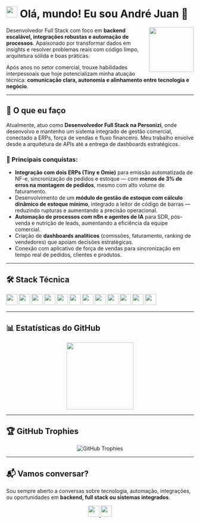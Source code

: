 # <img src="https://media.giphy.com/media/hvRJCLFzcasrR4ia7z/giphy.gif" width="30"/> Olá, mundo! Eu sou André Juan 🚀

<div align="left">
  <img src="https://media.giphy.com/media/M9gbBd9nbDrOTu1Mqx/giphy.gif" width="120" align="right"/>
  <p>
    Desenvolvedor Full Stack com foco em <strong>backend escalável, integrações robustas e automação de processos</strong>.  
    Apaixonado por transformar dados em insights e resolver problemas reais com código limpo, arquitetura sólida e boas práticas.
  </p>
  <p>
    Após anos no setor comercial, trouxe habilidades interpessoais que hoje potencializam minha atuação técnica: <strong>comunicação clara, autonomia e alinhamento entre tecnologia e negócio</strong>.
  </p>
</div>

---

## 🌟 O que eu faço

Atualmente, atuo como **Desenvolvedor Full Stack na Personizi**, onde desenvolvo e mantenho um sistema integrado de gestão comercial, conectado a ERPs, força de vendas e fluxo financeiro. Meu trabalho envolve desde a arquitetura de APIs até a entrega de dashboards estratégicos.

### 🔧 Principais conquistas:
- **Integração com dois ERPs (Tiny e Omie)** para emissão automatizada de NF-e, sincronização de pedidos e estoque — com **menos de 3% de erros na montagem de pedidos**, mesmo com alto volume de faturamento.
- Desenvolvimento de um **módulo de gestão de estoque com cálculo dinâmico de estoque mínimo**, integrado a leitor de código de barras — reduzindo rupturas e aumentando a precisão operacional.
- **Automação de processos com n8n e agentes de IA** para SDR, pós-venda e nutrição de leads, aumentando a eficiência da equipe comercial.
- Criação de **dashboards analíticos** (comissões, faturamento, ranking de vendedores) que apoiam decisões estratégicas.
- Conexão com aplicativo de força de vendas para sincronização em tempo real de pedidos, clientes e produtos.

---

## 🛠️ Stack Técnica

<p align="left">
  <img src="https://img.shields.io/badge/NestJS-E0234E?style=for-the-badge&logo=nestjs&logoColor=white" height="30px" />
  <img src="https://img.shields.io/badge/Node.js-339933?style=for-the-badge&logo=nodedotjs&logoColor=white" height="30px" />
  <img src="https://img.shields.io/badge/Angular-DD0031?style=for-the-badge&logo=angular&logoColor=white" height="30px" />
  <img src="https://img.shields.io/badge/TypeScript-007ACC?style=for-the-badge&logo=typescript&logoColor=white" height="30px" />
  <img src="https://img.shields.io/badge/MySQL-005C84?style=for-the-badge&logo=mysql&logoColor=white" height="30px" />
  <img src="https://img.shields.io/badge/Python-3776AB?style=for-the-badge&logo=python&logoColor=white" height="30px" />
  <img src="https://img.shields.io/badge/Docker-2496ED?style=for-the-badge&logo=docker&logoColor=white" height="30px" />
  <img src="https://img.shields.io/badge/Linux-FCC624?style=for-the-badge&logo=linux&logoColor=black" height="30px" />
  <img src="https://img.shields.io/badge/AWS-232F3E?style=for-the-badge&logo=amazon-aws&logoColor=FF9900" height="30px" />
  <img src="https://img.shields.io/badge/n8n-6C5CE7?style=for-the-badge&logo=n8n&logoColor=white" height="30px" />
  <img src="https://img.shields.io/badge/REST%20API-009688?style=for-the-badge&logo=apiary&logoColor=white" height="30px" />
  <img src="https://img.shields.io/badge/MSC%20Architecture-336699?style=for-the-badge&logo=databricks&logoColor=white" height="30px" />
</p>

---

## 📊 Estatísticas do GitHub

<p align="center">
  <img src="https://github-readme-stats.vercel.app/api?username=andrejvb&show_icons=true&theme=tokyonight&title_color=61dafb&hide_border=true&bg_color=22272e" height="180" />
</p>

---

## 🏆 GitHub Trophies

<p align="center">
  <img src="https://github-profile-trophy.vercel.app/?username=andrejvb&theme=discord&row=1&column=6" alt="GitHub Trophies" />
</p>

---

## 📬 Vamos conversar?

Sou sempre aberto a conversas sobre tecnologia, automação, integrações, ou oportunidades em **backend, full stack ou sistemas integrados**.

<p align="center">
  <a href="https://www.linkedin.com/in/andre-juan/">
    <img src="https://img.shields.io/badge/LinkedIn-%230077B5.svg?style=for-the-badge&logo=linkedin&logoColor=white" height="30px" />
  </a>
  <a href="mailto:andre.jvb@gmail.com">
    <img src="https://img.shields.io/badge/Gmail-D14836?style=for-the-badge&logo=gmail&logoColor=white" height="30px" />
  </a>
</p>
